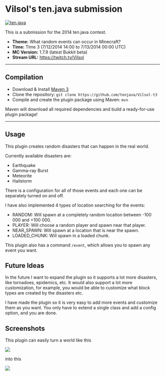 Vilsol's ten.java submission
==============================

[![ten.java](https://cdn.mediacru.sh/hu4CJqRD7AiB.svg)](https://tenjava.com/)

This is a submission for the 2014 ten.java contest.

- __Theme:__ What random events can occur in Minecraft?
- __Time:__ Time 3 (7/12/2014 14:00 to 7/13/2014 00:00 UTC)
- __MC Version:__ 1.7.9 (latest Bukkit beta)
- __Stream URL:__ https://twitch.tv/Vilsol

<!-- put chosen theme above -->

---------------------------------------

Compilation
-----------

- Download & Install [Maven 3](http://maven.apache.org/download.html)
- Clone the repository: `git clone https://github.com/tenjava/Vilsol-t3`
- Compile and create the plugin package using Maven: `mvn`

Maven will download all required dependencies and build a ready-for-use plugin package!

---------------------------------------

Usage
-----

This plugin creates random disasters that can happen in the real world. 

Currently available disasters are:
- Earthquake
- Gamma-ray Burst
- Meteorite
- Hailstorm

There is a configuration for all of those events and each one can be separately turned on and off.

I have also implemented 4 types of location searching for the events:
- RANDOM: Will spawn at a completely random location between -100 000 and +100 000.
- PLAYER: Will choose a random player and spawn near that player.
- NEAR_SPAWN: Will spawn at a location that is near the spawn.
- LOADED_CHUNK:  Will spawn in a loaded chunk.

This plugin also has a command `/event`, which allows you to spawn any event you want.

Future Ideas
------------

In the future I want to expand the plugin so it supports a lot more disasters, like tornadoes, epidemics, etc. It would also support a lot more customization, for example, you would be able to customize what block types are created by the disasters etc. 

I have made the plugin so it is very easy to add more events and customize them as you want. You only have to extend a single class and add a config option, and you are done.

Screenshots
-----------

This plugin can easily turn a world like this

![](http://i.imgur.com/bYPNwcM.png)

into this

![](http://i.imgur.com/8ZXTwXN.png)